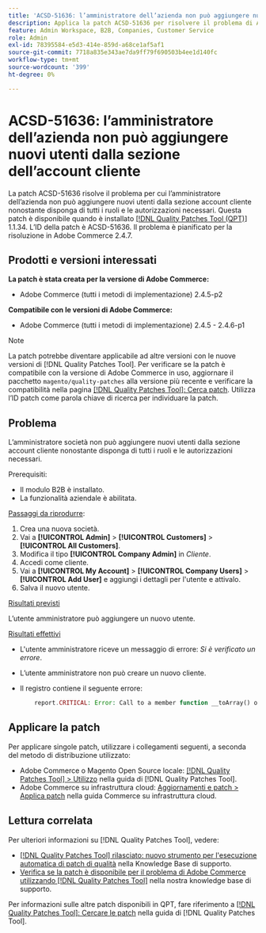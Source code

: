 ```yaml
---
title: 'ACSD-51636: l’amministratore dell’azienda non può aggiungere nuovi utenti dalla sezione dell’account cliente'
description: Applica la patch ACSD-51636 per risolvere il problema di Adobe Commerce, per cui l’amministratore dell’azienda non può aggiungere nuovi utenti dalla sezione dell’account cliente nonostante disponga di tutti i ruoli e le autorizzazioni necessari.
feature: Admin Workspace, B2B, Companies, Customer Service
role: Admin
exl-id: 78395584-e5d3-414e-859d-a68ce1af5af1
source-git-commit: 7718a835e343ae7da9ff79f690503b4ee1d140fc
workflow-type: tm+mt
source-wordcount: '399'
ht-degree: 0%

---
```


# ACSD-51636: l’amministratore dell’azienda non può aggiungere nuovi utenti dalla sezione dell’account cliente

La patch ACSD-51636 risolve il problema per cui l’amministratore dell’azienda non può aggiungere nuovi utenti dalla sezione account cliente nonostante disponga di tutti i ruoli e le autorizzazioni necessari. Questa patch è disponibile quando è installato [[!DNL Quality Patches Tool (QPT)]](/help/announcements/adobe-commerce-announcements/magento-quality-patches-released-new-tool-to-self-serve-quality-patches.md) 1.1.34. L’ID della patch è ACSD-51636. Il problema è pianificato per la risoluzione in Adobe Commerce 2.4.7.

## Prodotti e versioni interessati

**La patch è stata creata per la versione di Adobe Commerce:**

* Adobe Commerce (tutti i metodi di implementazione) 2.4.5-p2

**Compatibile con le versioni di Adobe Commerce:**

* Adobe Commerce (tutti i metodi di implementazione) 2.4.5 - 2.4.6-p1

>[!NOTE]
>
>La patch potrebbe diventare applicabile ad altre versioni con le nuove versioni di [!DNL Quality Patches Tool]. Per verificare se la patch è compatibile con la versione di Adobe Commerce in uso, aggiornare il pacchetto `magento/quality-patches` alla versione più recente e verificare la compatibilità nella pagina [[!DNL Quality Patches Tool]: Cerca patch](https://experienceleague.adobe.com/tools/commerce-quality-patches/index.html?lang=it). Utilizza l’ID patch come parola chiave di ricerca per individuare la patch.

## Problema

L’amministratore società non può aggiungere nuovi utenti dalla sezione account cliente nonostante disponga di tutti i ruoli e le autorizzazioni necessari.

Prerequisiti:

* Il modulo B2B è installato.
* La funzionalità aziendale è abilitata.

<u>Passaggi da riprodurre</u>:

1. Crea una nuova società.
1. Vai a **[!UICONTROL Admin]** > **[!UICONTROL Customers]** > **[!UICONTROL All Customers]**.
1. Modifica il tipo **[!UICONTROL Company Admin]** in *Cliente*.
1. Accedi come cliente.
1. Vai a **[!UICONTROL My Account]** > **[!UICONTROL Company Users]** > **[!UICONTROL Add User]** e aggiungi i dettagli per l&#39;utente e attivalo.
1. Salva il nuovo utente.

<u>Risultati previsti</u>

L’utente amministratore può aggiungere un nuovo utente.

<u>Risultati effettivi</u>

* L&#39;utente amministratore riceve un messaggio di errore: *Si è verificato un errore*.
* L’utente amministratore non può creare un nuovo cliente.
* Il registro contiene il seguente errore:

  ```PHP
      report.CRITICAL: Error: Call to a member function __toArray() on null in app/code/Magento/LoginAsCustomerLogging/Observer/LogSaveCustomerObserver.php:123
  ```

## Applicare la patch

Per applicare singole patch, utilizzare i collegamenti seguenti, a seconda del metodo di distribuzione utilizzato:

* Adobe Commerce o Magento Open Source locale: [[!DNL Quality Patches Tool] > Utilizzo](<https://experienceleague.adobe.com/docs/commerce-operations/tools/quality-patches-tool/usage.html?lang=it>) nella guida di [!DNL Quality Patches Tool].
* Adobe Commerce su infrastruttura cloud: [Aggiornamenti e patch > Applica patch](https://experienceleague.adobe.com/docs/commerce-cloud-service/user-guide/develop/upgrade/apply-patches.html?lang=it) nella guida Commerce su infrastruttura cloud.

## Lettura correlata

Per ulteriori informazioni su [!DNL Quality Patches Tool], vedere:

* [[!DNL Quality Patches Tool] rilasciato: nuovo strumento per l&#39;esecuzione automatica di patch di qualità](/help/announcements/adobe-commerce-announcements/magento-quality-patches-released-new-tool-to-self-serve-quality-patches.md) nella Knowledge Base di supporto.
* [Verifica se la patch è disponibile per il problema di Adobe Commerce utilizzando  [!DNL Quality Patches Tool]](/help/support-tools/patches-available-in-qpt-tool/check-patch-for-magento-issue-with-magento-quality-patches.md) nella nostra knowledge base di supporto.

Per informazioni sulle altre patch disponibili in QPT, fare riferimento a [[!DNL Quality Patches Tool]: Cercare le patch](<https://experienceleague.adobe.com/tools/commerce-quality-patches/index.html?lang=it>) nella guida di [!DNL Quality Patches Tool].
